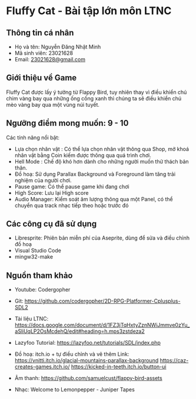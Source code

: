 # Fluffy Cat - Bài tập lớn môn LTNC 

## Thông tin cá nhân

- Họ và tên: Nguyễn Đăng Nhật Minh
- Mã sinh viên: 23021628
- Email: 23021628@gmail.com

## Giới thiệu về Game

Fluffy Cat được lấy ý tưởng từ Flappy Bird, tuy nhiên thay vì điều khiển chú chim vàng bay qua những ống cống xanh thì chúng ta sẽ điều khiển chú mèo vàng bay qua một vùng núi tuyết.

## Ngưỡng điểm mong muốn: 9 - 10
 Các tính năng nổi bật:
 - Lựa chọn nhân vật : Có thể lựa chọn nhân vật thông qua Shop, mở khoá nhân vật bằng Coin kiếm được thông qua quá trình chơi.
 - Hell Mode : Chế độ khó hơn dành cho những người muốn thử thách bản thân.
 - Đồ hoạ: Sử dụng Parallax Background và Foreground làm tăng trải nghiệm của người chơi.
 - Pause game: Có thể pause game khi đang chơi
 - High Score: Lưu lại High score
 - Audio Manager: Kiểm soát âm lượng thông qua một Panel, có thể chuyển qua track nhạc tiếp theo hoặc trước đó

## Các công cụ đã sử dụng
 - Libresprite: Phiên bản miễn phí của Aseprite, dùng để sửa và điều chỉnh đồ hoạ
 - Visual Studio Code
 - mingw32-make

## Nguồn tham khảo
 - Youtube: Codergopher
 - Git: https://github.com/codergopher/2D-RPG-Platformer-Cplusplus-SDL2
 - Tài liệu LTNC: https://docs.google.com/document/d/1FZ3jTqHxtyZznNWiJmmve0zYu_aSliUqLP2OsMcdehQ/edit#heading=h.mps3zstdeza2
 - Lazyfoo Tutorial: https://lazyfoo.net/tutorials/SDL/index.php

 - Đồ hoạ: itch.io + tự điều chỉnh và vẽ thêm
   Link: https://vnitti.itch.io/glacial-mountains-parallax-background
         https://caz-creates-games.itch.io/
         https://kicked-in-teeth.itch.io/button-ui
 - Âm thanh: https://github.com/samuelcust/flappy-bird-assets
 - Nhạc: Welcome to Lemonpepper - Juniper Tapes
